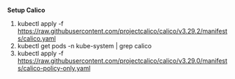 **Setup Calico**
1. kubectl apply -f https://raw.githubusercontent.com/projectcalico/calico/v3.29.2/manifests/calico.yaml
2. kubectl get pods -n kube-system | grep calico
3. kubectl apply -f  https://raw.githubusercontent.com/projectcalico/calico/v3.29.0/manifests/calico-policy-only.yaml